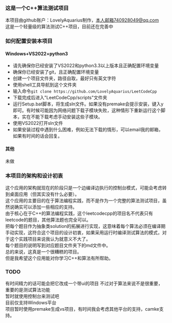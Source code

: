 ### 这是一个C++算法测试项目


本项目由github账户：LovelyAquarius制作，本人邮箱740928049@qq.com  
这是一个轻量级的算法测试C++项目，目前还在完善中  

### 如何配置安装本项目

#### Windows+VS2022+python3
- 请先确保你已经安装了VS2022和python3.3以上版本且正确配置环境变量
- 确保你已经安装了git，且正确配置环境变量
- 创建一个项目文件夹，路径自取，最好只有英文字符
- 使用shell工具导航到这个文件夹
- 输入命令``git clone https://github.com/LovelyAquarius/LeetCodeCpp``
- 下载完成后进入"LeetCodeCpp/scripts"文件夹
- 运行Setup.bat脚本，将生成sln文件。如果没有premake会提示安装，键入y即可。有时候可能因为网络问题下载子模块失败，这种情形下重新运行这个脚本，实在不能下载考虑手动安装这些子模块。
- 使用VS2022打开sln文件
- 如果安装过程中遇到什么困难，例如无法下载的情形，可以email我的邮箱，如果有时间的话会回复。

#### 其他
未做


### 本项目的架构和设计初衷
这个应用的架构就现在的阶段只是一个边编译边执行的控制台模式，可能会考虑转到桌面应用（但其实没有什么必要）。  
这个应用的主要目的在于算法编程实践，而不是作为一个完整的算法测试项目，虽然说确实可以添加一些相应的支持。  
由于核心在于C++的算法编程实践，这个leetcodecpp的项目名不代表只有leetcode的题目，其他算法题也完全可以。  
把每个题目作为抽象类solution的拓展进行实现，这意味着每个算法必须在编译期手动实现，这符合这个项目的设计初衷，如果采用运行时编译测试算法的模式，对于这个实践项目来说我认为就意义不大了。  
每个题目的说明写到对应题目文件夹下的md文件中。  
总的来说，这真是一个很糟糕的项目。  
但是我希望这个应用能对你学习C++和算法有所帮助。

### TODO
有时间精力的话可能会把它改成一个带ui的项目
不过对于算法来说不是很重要，重要的是测试算法功能  
暂时就使用控制台来测试吧  
目前仅支持Windows平台  
项目暂时使用premake生成vs项目，有时间我会考虑其他平台的支持，camke支持。
